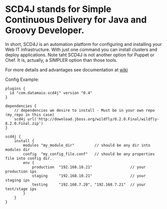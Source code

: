 SCD4J stands for Simple Continuous Delivery for Java and Groovy Developer. 
=============

In short, SCD4J is an automation platform for configuring and installing your Web IT infrastructure. With just one command you can install clusters and deploy applications. Note taht SCD4J is not another option for Puppet or Chef. It is, actually, a SIMPLER option than those tools.

For more details and advantages see documentation at [wiki](https://github.com/scd4j/gradle-plugins/wiki )

Config Example:
```
plugins {
  id "com.datamaio.scd4j" version "0.4"
}

dependencies {
	// dependencies we desire to install - Must be in your own repo (my_repo in this case)
	scd4j url('http://download.jboss.org/wildfly/8.2.0.Final/wildfly-8.2.0.Final.zip')
}

scd4j {
	install {
		modules "my_module_dir" 	    // should be any dir into modules dir
		config  "my_config_file.conf"	// should be any properties file into config dir.
		env {
			production  "192.168.10.21"		  	  	    // your production ips
			staging     "192.168.10.21"		  	  	    // your staging ips
			testing     "192.168.7.20", "192.168.7.21"  // your test/stage ips
		}
	}
}
```

